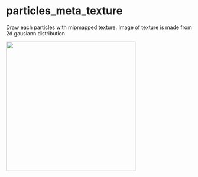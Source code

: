 # particles_meta_texture

Draw each particles with mipmapped texture. Image of texture is made from 2d gausiann distribution.

<kbd><img src="https://user-images.githubusercontent.com/5572875/86887282-44cd0080-c133-11ea-8903-d05a490e59cb.gif" width="350"></kbd>
